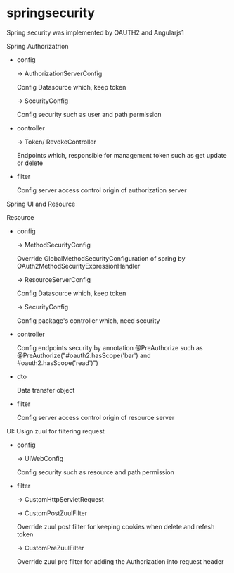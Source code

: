 # springsecurity
Spring security was implemented by OAUTH2 and Angularjs1

Spring Authorizatrion

- config

  -> AuthorizationServerConfig
  
  Config Datasource which, keep token 
  
  -> SecurityConfig

  Config security such as user and path permission

- controller

  -> Token/ RevokeController 
  
  Endpoints which, responsible for management token such as get update or delete

- filter

  Config server access control origin of authorization server

Spring UI and Resource

Resource

- config

  -> MethodSecurityConfig
  
  Override GlobalMethodSecurityConfiguration of spring by OAuth2MethodSecurityExpressionHandler
  
  -> ResourceServerConfig
  
  Config Datasource which, keep token 
  
  -> SecurityConfig
  
  Config package's controller which, need security

- controller

  Config endpoints security by annotation @PreAuthorize such as @PreAuthorize("#oauth2.hasScope('bar') and #oauth2.hasScope('read')")
    
- dto

  Data transfer object

- filter

  Config server access control origin of resource server

UI: Usign zuul for filtering request

- config

  -> UiWebConfig

  Config security such as resource and path permission

- filter

  -> CustomHttpServletRequest

  

  -> CustomPostZuulFilter

  Override zuul post filter for keeping cookies when delete and refesh token

  -> CustomPreZuulFilter
  
  Override zuul pre filter for adding the Authorization into request header






